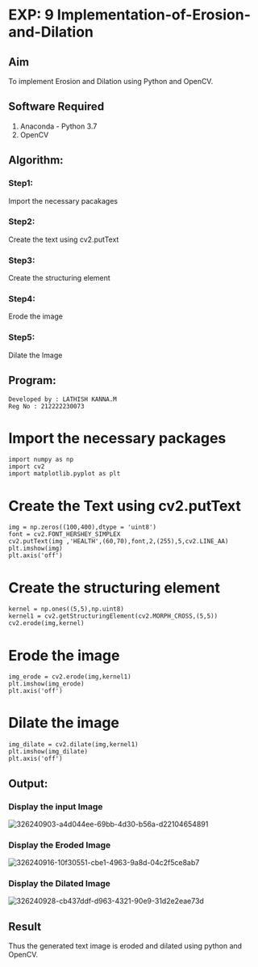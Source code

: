 # EXP: 9 Implementation-of-Erosion-and-Dilation
## Aim
To implement Erosion and Dilation using Python and OpenCV.
## Software Required
1. Anaconda - Python 3.7
2. OpenCV
## Algorithm:
### Step1:
Import the necessary pacakages

### Step2:
Create the text using cv2.putText

### Step3:
Create the structuring element

### Step4:
Erode the image

### Step5:
Dilate the Image

 
## Program:
```
Developed by : LATHISH KANNA.M
Reg No : 212222230073

```

# Import the necessary packages
```
import numpy as np
import cv2
import matplotlib.pyplot as plt
```

# Create the Text using cv2.putText
```
img = np.zeros((100,400),dtype = 'uint8')
font = cv2.FONT_HERSHEY_SIMPLEX
cv2.putText(img ,'HEALTH',(60,70),font,2,(255),5,cv2.LINE_AA)
plt.imshow(img)
plt.axis('off')
```

# Create the structuring element
```
kernel = np.ones((5,5),np.uint8)
kernel1 = cv2.getStructuringElement(cv2.MORPH_CROSS,(5,5))
cv2.erode(img,kernel)
```

# Erode the image

```
img_erode = cv2.erode(img,kernel1)
plt.imshow(img_erode)
plt.axis('off')
```



# Dilate the image
```
img_dilate = cv2.dilate(img,kernel1)
plt.imshow(img_dilate)
plt.axis('off')
```
## Output:

### Display the input Image


![326240903-a4d044ee-69bb-4d30-b56a-d22104654891](https://github.com/Kamali22004796/erosion--dilation/assets/120567837/97e8e75d-f8f6-4de6-8025-c58ca8aea249)


### Display the Eroded Image


![326240916-10f30551-cbe1-4963-9a8d-04c2f5ce8ab7](https://github.com/Kamali22004796/erosion--dilation/assets/120567837/0061a23c-bf75-4b65-9166-a575add259b3)


### Display the Dilated Image


![326240928-cb437ddf-d963-4321-90e9-31d2e2eae73d](https://github.com/Kamali22004796/erosion--dilation/assets/120567837/b12d48bc-df33-4da9-bb68-e281fd7808cc)


## Result
Thus the generated text image is eroded and dilated using python and OpenCV.
